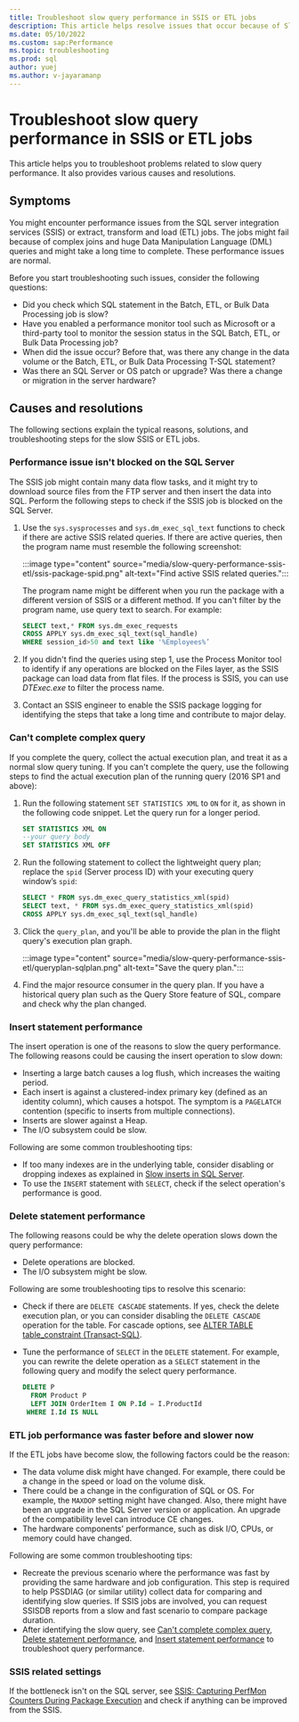 ```yaml
---
title: Troubleshoot slow query performance in SSIS or ETL jobs
description: This article helps resolve issues that occur because of Slow query performance by the SSIS or ETL jobs.
ms.date: 05/10/2022
ms.custom: sap:Performance
ms.topic: troubleshooting
ms.prod: sql
author: yuej
ms.author: v-jayaramanp
---
```


# Troubleshoot slow query performance in SSIS or ETL jobs

This article helps you to troubleshoot problems related to slow query performance. It also provides various causes and resolutions.

## Symptoms

You might encounter performance issues from the SQL server integration services (SSIS) or extract, transform and load (ETL) jobs. The jobs might fail because of complex joins and huge Data Manipulation Language (DML) queries and might take a long time to complete. These performance issues are normal.

Before you start troubleshooting such issues, consider the following questions:

- Did you check which SQL statement in the Batch, ETL, or Bulk Data Processing job is slow?
- Have you enabled a performance monitor tool such as Microsoft or a third-party tool to monitor the session status in the SQL Batch, ETL, or Bulk Data Processing job?
- When did the issue occur? Before that, was there any change in the data volume or the Batch, ETL, or Bulk Data Processing T-SQL statement?
- Was there an SQL Server or OS patch or upgrade? Was there a change or migration in the server hardware?

## Causes and resolutions

The following sections explain the typical reasons, solutions, and troubleshooting steps for the slow SSIS or ETL jobs.

### Performance issue isn't blocked on the SQL Server

The SSIS job might contain many data flow tasks, and it might try to download source files from the FTP server and then insert the data into SQL. Perform the following steps to check if the SSIS job is blocked on the SQL Server.

1. Use the `sys.sysprocesses` and `sys.dm_exec_sql_text` functions to check if there are active SSIS related queries. If there are active queries, then the program name must resemble the following screenshot:

   :::image type="content" source="media/slow-query-performance-ssis-etl/ssis-package-spid.png" alt-text="Find active SSIS related queries.":::

   The program name might be different when you run the package with a different version of SSIS or a different method. If you can't filter by the program name, use query text to search. For example:

   ```sql
   SELECT text,* FROM sys.dm_exec_requests
   CROSS APPLY sys.dm_exec_sql_text(sql_handle)
   WHERE session_id>50 and text like '%Employees%’
   ```

1. If you didn't find the queries using step 1, use the Process Monitor tool to identify if any operations are blocked on the Files layer, as the SSIS package can load data from flat files. If the process is SSIS, you can use *DTExec.exe* to filter the process name.

1. Contact an SSIS engineer to enable the SSIS package logging for identifying the steps that take a long time and contribute to major delay.

### Can't complete complex query

If you complete the query, collect the actual execution plan, and treat it as a normal slow query tuning. If you can't complete the query, use the following steps to find the actual execution plan of the running query (2016 SP1 and above):

1. Run the following statement `SET STATISTICS XML` to `ON` for it, as shown in the following code snippet. Let the query run for a longer period.

    ```sql
    SET STATISTICS XML ON
    --your query body
    SET STATISTICS XML OFF
    ```

1. Run the following statement to collect the lightweight query plan; replace the `spid` (Server process ID) with your executing query window’s `spid`:

    ```sql
    SELECT * FROM sys.dm_exec_query_statistics_xml(spid)
    SELECT text, * FROM sys.dm_exec_query_statistics_xml(spid)
    CROSS APPLY sys.dm_exec_sql_text(sql_handle)
    ```

1. Click the `query_plan`, and you'll be able to provide the plan in the flight query's execution plan graph.

    :::image type="content" source="media/slow-query-performance-ssis-etl/queryplan-sqlplan.png" alt-text="Save the query plan.":::

1. Find the major resource consumer in the query plan. If you have a historical query plan such as the Query Store feature of SQL, compare and check why the plan changed.

### Insert statement performance

The insert operation is one of the reasons to slow the query performance. The following reasons could be causing the insert operation to slow down:

- Inserting a large batch causes a log flush, which increases the waiting period.
- Each insert is against a clustered-index primary key (defined as an identity column), which causes a hotspot. The symptom is a `PAGELATCH` contention (specific to inserts from multiple connections).
- Inserts are slower against a Heap.
- The I/O subsystem could be slow.

Following are some common troubleshooting tips:

- If too many indexes are in the underlying table, consider disabling or dropping indexes as explained in [Slow inserts in SQL Server](https://techcommunity.microsoft.com/t5/sql-server-support-blog/meditation-slow-inserts-in-sql-server/ba-p/333984).
- To use the `INSERT` statement with `SELECT`, check if the select operation's performance is good.

### Delete statement performance

The following reasons could be why the delete operation slows down the query performance:

- Delete operations are blocked.
- The I/O subsystem might be slow.

Following are some troubleshooting tips to resolve this scenario:

- Check if there are `DELETE CASCADE` statements. If yes, check the delete execution plan, or you can consider disabling the `DELETE CASCADE` operation for the table. For cascade options, see [ALTER TABLE table_constraint (Transact-SQL)](/sql/t-sql/statements/alter-table-table-constraint-transact-sql?view=sql-server-ver15&preserve-view=true).
- Tune the performance of `SELECT` in the `DELETE` statement. For example, you can rewrite the delete operation as a `SELECT` statement in the following query and modify the select query performance.

    ```sql
    DELETE P
      FROM Product P
      LEFT JOIN OrderItem I ON P.Id = I.ProductId
     WHERE I.Id IS NULL
    ```

### ETL job performance was faster before and slower now

If the ETL jobs have become slow, the following factors could be the reason:

- The data volume disk might have changed. For example, there could be a change in the speed or load on the volume disk.
- There could be a change in the configuration of SQL or OS. For example, the `MAXDOP` setting might have changed. Also, there might have been an upgrade in the SQL Server version or application. An upgrade of the compatibility level can introduce CE changes.
- The hardware components' performance, such as disk I/O, CPUs, or memory could have changed.

Following are some common troubleshooting tips:

- Recreate the previous scenario where the performance was fast by providing the same hardware and job configuration. This step is required to help PSSDIAG (or similar utility) collect data for comparing and identifying slow queries. If SSIS jobs are involved, you can request SSISDB reports from a slow and fast scenario to compare package duration.
- After identifying the slow query, see [Can't complete complex query](#cant-complete-complex-query), [Delete statement performance](#delete-statement-performance), and [Insert statement performance](#insert-statement-performance) to troubleshoot query performance.

### SSIS related settings

If the bottleneck isn't on the SQL server, see [SSIS: Capturing PerfMon Counters During Package Execution](https://techcommunity.microsoft.com/t5/core-infrastructure-and-security/ssis-capturing-perfmon-counters-during-package-execution/ba-p/371346) and check if anything can be improved from the SSIS.

